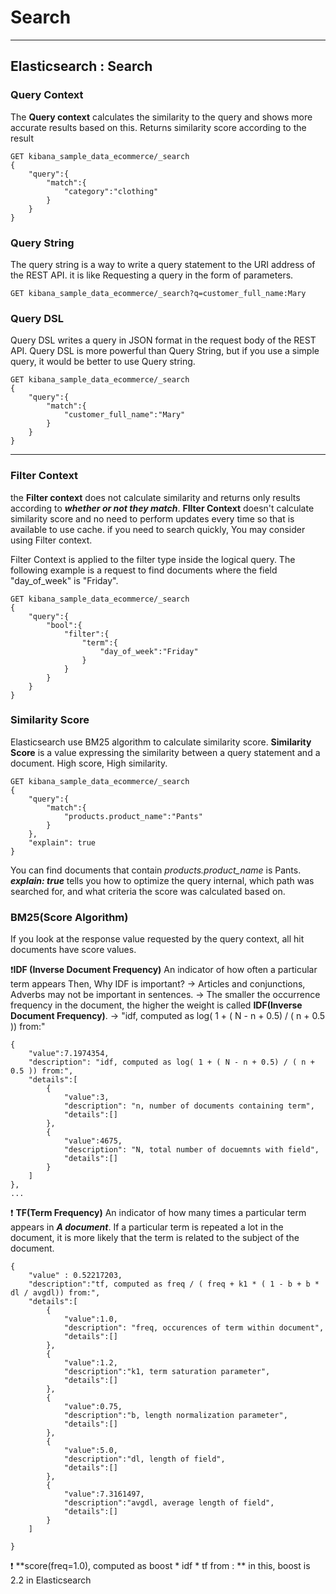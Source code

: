 # Search
---

## Elasticsearch : Search 
### Query Context
The **Query context** calculates the similarity to the query and shows more accurate results based on this. Returns similarity score according to the result
```http
GET kibana_sample_data_ecommerce/_search
{
	"query":{
		"match":{
			"category":"clothing"
		}
	}
}
```

### Query String
The query string is a way to write a query statement to the URI address of the REST API. it is like Requesting a query in the form of parameters.
```http 
GET kibana_sample_data_ecommerce/_search?q=customer_full_name:Mary
```

### Query DSL
Query DSL writes a query in JSON format in the request body of the REST API.
Query DSL is more powerful than Query String, but if you use a simple query, it would be better to use Query string.
```http
GET kibana_sample_data_ecommerce/_search
{
	"query":{
		"match":{
			"customer_full_name":"Mary"
		}
	}
}
```

---
 
### Filter Context 
the **Filter context** does not calculate similarity and returns only results according to ***whether or not they match***.
**FIlter Context** doesn't calculate similarity score and no need to perform updates every time so that is available to use cache. if you need to search quickly, You may consider using Filter context.

Filter Context is applied to the filter type inside the logical query.
The following example is a request to find documents where the field "day_of_week" is "Friday".
```http
GET kibana_sample_data_ecommerce/_search
{
	"query":{
		"bool":{
			"filter":{
				"term":{
					"day_of_week":"Friday"
				}
			}
		}
	}
}
```

### Similarity Score
Elasticsearch use BM25 algorithm to calculate similarity score.
**Similarity Score** is a value expressing the similarity between a query statement and a document.
High score, High similarity.
```http
GET kibana_sample_data_ecommerce/_search
{
	"query":{
		"match":{
			"products.product_name":"Pants"
		}
	},
	"explain": true
}
```
You can find documents that contain *products.product_name* is Pants.
***explain: true*** tells you how to optimize the query internal, which path was searched for, and what criteria the score was calculated based on.

### BM25(Score Algorithm)
If you look at the response value requested by the query context, all hit documents have score values.

❗**IDF (Inverse Document Frequency)**
An indicator of how often a particular term appears
Then, Why IDF is important? 
→ Articles and conjunctions, Adverbs may not be important in sentences.
→ The smaller the occurrence frequency in the document, the higher the weight is called **IDF(Inverse Document Frequency)**.
→ "idf, computed as log( 1 + ( N - n + 0.5) / ( n + 0.5 )) from:"
```http
{
	"value":7.1974354,
	"description": "idf, computed as log( 1 + ( N - n + 0.5) / ( n + 0.5 )) from:",
	"details":[
		{
			"value":3,
			"description": "n, number of documents containing term",
			"details":[]
		},
		{
			"value":4675,
			"description": "N, total number of docuemnts with field",
			"details":[]
		}
	]
},
...
```

❗️ **TF(Term Frequency)**
An indicator of how many times a particular term appears in ***A document***.
If a particular term is repeated a lot in the document, it is more likely that the term is related to the subject of the document.
```http
{
	"value" : 0.52217203,
	"description":"tf, computed as freq / ( freq + k1 * ( 1 - b + b * dl / avgdl)) from:",
	"details":[
		{
			"value":1.0,
			"description": "freq, occurences of term within document",
			"details":[]
		},
		{
			"value":1.2,
			"description":"k1, term saturation parameter",
			"details":[]
		},
		{
			"value":0.75,
			"description":"b, length normalization parameter",
			"details":[]
		},
		{
			"value":5.0,
			"description":"dl, length of field",
			"details":[]
		},
		{
			"value":7.3161497,
			"description":"avgdl, average length of field",
			"details":[]
		}
	]

}
```

❗️ **score(freq=1.0), computed as boost * idf * tf from : **
in this, boost is 2.2 in Elasticsearch 
